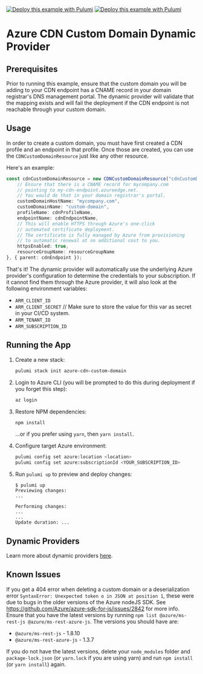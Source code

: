 [![Deploy this example with Pulumi](https://get.pulumi.com/new/button.svg)](https://app.pulumi.com/new?template=https://github.com/pulumi/examples/blob/master/classic-azure-ts-dynamicresource/README.md#gh-light-mode-only)
[![Deploy this example with Pulumi](https://get.pulumi.com/new/button-light.svg)](https://app.pulumi.com/new?template=https://github.com/pulumi/examples/blob/master/classic-azure-ts-dynamicresource/README.md#gh-dark-mode-only)

# Azure CDN Custom Domain Dynamic Provider

## Prerequisites

Prior to running this example, ensure that the custom domain you will be adding to your CDN endpoint has a CNAME record in your domain registrar's DNS management portal. The dynamic provider will validate that the mapping exists and will fail the deployment if the CDN endpoint is not reachable through your custom domain.

## Usage

In order to create a custom domain, you must have first created a CDN profile and an endpoint in that profile. Once those are created, you can use the `CDNCustomDomainResource` just like any other resource.

Here's an example:

```ts
const cdnCustomDomainResource = new CDNCustomDomainResource("cdnCustomDomain", {
    // Ensure that there is a CNAME record for mycompany.com
    // pointing to my-cdn-endpoint.azureedge.net.
    // You would do that in your domain registrar's portal.
    customDomainHostName: "mycompany.com",
    customDomainName: "custom-domain",
    profileName: cdnProfileName,
    endpointName: cdnEndpointName,
    // This will enable HTTPS through Azure's one-click
    // automated certificate deployment.
    // The certificate is fully managed by Azure from provisioning
    // to automatic renewal at no additional cost to you.
    httpsEnabled: true,
    resourceGroupName: resourceGroupName
}, { parent: cdnEndpoint });
```

That's it! The dynamic provider will automatically use the underlying Azure provider's configuration to determine the credentials to your subscription. If it cannot find them through the Azure provider, it will also look at the following environment variables:

- `ARM_CLIENT_ID`
- `ARM_CLIENT_SECRET` // Make sure to store the value for this var as secret in your CI/CD system.
- `ARM_TENANT_ID`
- `ARM_SUBSCRIPTION_ID`

## Running the App

1. Create a new stack:

    ```bash
    pulumi stack init azure-cdn-custom-domain
    ```

1. Login to Azure CLI (you will be prompted to do this during deployment if you forget this step):

    ```bash
    az login
    ```

1. Restore NPM dependencies:

    ```bash
    npm install
    ```

    ...or if you prefer using `yarn`, then `yarn install`.

1. Configure target Azure environment:

    ```bash
    pulumi config set azure:location <location>
    pulumi config set azure:subscriptionId <YOUR_SUBSCRIPTION_ID>
    ```

1. Run `pulumi up` to preview and deploy changes:

    ```console
    $ pulumi up
    Previewing changes:
    ...

    Performing changes:
    ...
    ...
    Update duration: ...
    ```

## Dynamic Providers

Learn more about dynamic providers [here](https://www.pulumi.com/docs/intro/concepts/resources/#dynamicproviders).

## Known Issues

If you get a 404 error when deleting a custom domain or a deserialization error `SyntaxError: Unexpected token o in JSON at position 1`, these were due to bugs in the older versions of the Azure nodeJS SDK. See <https://github.com/Azure/azure-sdk-for-js/issues/2842> for more info. Ensure that you have the latest versions by running `npm list @azure/ms-rest-js @azure/ms-rest-azure-js`. The versions you should have are:

- `@azure/ms-rest-js` - 1.8.10
- `@azure/ms-rest-azure-js` - 1.3.7

If you do not have the latest versions, delete your `node_modules` folder and `package-lock.json` (or `yarn.lock` if you are using yarn) and run `npm install` (or `yarn install`) again.
